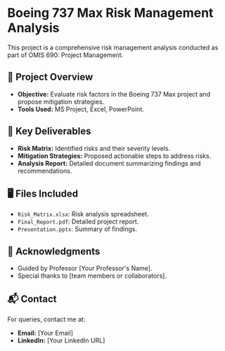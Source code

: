 # Boeing 737 Max Risk Management Analysis  
This project is a comprehensive risk management analysis conducted as part of OMIS 690: Project Management.  

## 📑 Project Overview  
- **Objective:** Evaluate risk factors in the Boeing 737 Max project and propose mitigation strategies.  
- **Tools Used:** MS Project, Excel, PowerPoint.  

## 🚩 Key Deliverables  
- **Risk Matrix:** Identified risks and their severity levels.  
- **Mitigation Strategies:** Proposed actionable steps to address risks.  
- **Analysis Report:** Detailed document summarizing findings and recommendations.  

## 🖥️ Files Included  
- `Risk_Matrix.xlsx`: Risk analysis spreadsheet.  
- `Final_Report.pdf`: Detailed project report.  
- `Presentation.pptx`: Summary of findings.  

## 🤝 Acknowledgments  
- Guided by Professor [Your Professor's Name].  
- Special thanks to [team members or collaborators].  

## 📬 Contact  
For queries, contact me at:  
- **Email:** [Your Email]  
- **LinkedIn:** [Your LinkedIn URL]  
